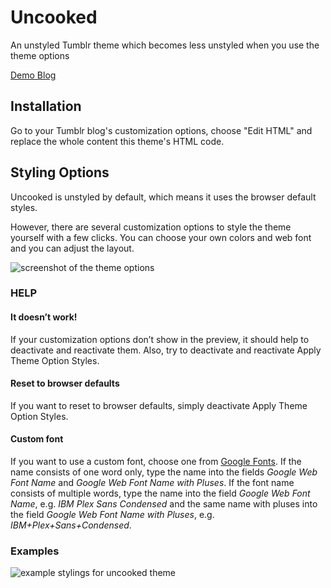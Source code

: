 # Uncooked
An unstyled Tumblr theme which becomes less unstyled when you use the theme options

[Demo Blog](https://uncookedtheme.tumblr.com)

## Installation
Go to your Tumblr blog's customization options, choose "Edit HTML" and replace the whole content this theme's HTML code.

## Styling Options
Uncooked is unstyled by default, which means it uses the browser default styles.

However, there are several customization options to style the theme yourself with a few clicks. You can choose your own colors and web font and you can adjust the layout.

![screenshot of the theme options](https://78.media.tumblr.com/ac226a3a11bc72c6a099d41cbab2de1f/tumblr_inline_p6mfgiibJg1qz96uv_500.png)

### HELP

#### It doesn’t work!
If your customization options don’t show in the preview, it should help to deactivate and reactivate them. Also, try to deactivate and reactivate Apply Theme Option Styles.

#### Reset to browser defaults
If you want to reset to browser defaults, simply deactivate Apply Theme Option Styles.

#### Custom font
If you want to use a custom font, choose one from [Google Fonts](http://fonts.google.com). If the name consists of one word only, type the name into the fields *Google Web Font Name* and *Google Web Font Name with Pluses*. If the font name consists of multiple words, type the name into the field *Google Web Font Name*, e.g. *IBM Plex Sans Condensed* and the same name with pluses into the field *Google Web Font Name with Pluses*, e.g. *IBM+Plex+Sans+Condensed*.

### Examples

![example stylings for uncooked theme](http://jonaspelzer.com/static/images/uncooked-styling.gif)
